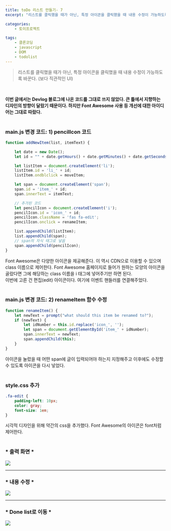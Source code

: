 ```yaml
---
title: toDo 리스트 만들기- 7
excerpt: "리스트를 클릭했을 때가 아닌, 특정 아이콘을 클릭했을 때 내용 수정이 가능하도록 바꾼다. (보다 직관적인 UI)"

categories: 
    - 토이프로젝트

tags: 
    - 클론코딩
    - javascript
    - DOM
    - todolist
---
```

> 리스트를 클릭했을 때가 아닌, 특정 아이콘을 클릭했을 때 내용 수정이 가능하도록 바꾼다. (보다 직관적인 UI)
<br>

**이번 글에서는 Devlog 블로그에 나온 코드를 그대로 쓰지 않았다. 큰 틀에서 지향하는 디자인의 방향이 달랐기 때문이다. 하지만 Font Awesome 사용 등 개선에 대한 아이디어는 그대로 따랐다.**  
<br>

### main.js 변경 코드: 1) pencilIcon 코드
```javascript
function addNewItem(list, itemText) {

    let date = new Date();
    let id = "" + date.getHours() + date.getMinutes() + date.getSeconds() + date.getMilliseconds();

    let listItem = document.createElement('li');
    listItem.id = 'li_' + id;
    listItem.ondblclick = moveItem;

    let span = document.createElement('span');
    span.id = 'item_' + id;
    span.innerText = itemText; 

    // 추가된 코드
    let pencilIcon = document.createElement('i');
    pencilIcon.id = 'icon_' + id;
    pencilIcon.className = 'fas fa-edit';
    pencilIcon.onclick = renameItem;  

    list.appendChild(listItem);
    list.appendChild(span);
    // span의 자식 태그로 넣음
    span.appendChild(pencilIcon);
}
```
Font Awesome은 다양한 아이콘을 제공해준다. 이 역시 CDN으로 이용할 수 있으며 class 이름으로 제어한다. Font Awesome 홈페이지로 들어가 원하는 모양의 아이콘을 골랐다면 그에 해당하는 class 이름을 i 태그에 넣어주기만 하면 된다.  
이번에 고른 건 편집(edit) 아이콘이다. 여기에 이벤트 핸들러를 연결해주었다.  
<br>  

### main.js 변경 코드: 2) renameItem 함수 수정
```javascript
function renameItem() {
    let newText = prompt("what should this item be renamed to?");
    if (newText) {
        let idNumber = this.id.replace('icon_', '');
        let span = document.getElementById('item_' + idNumber);
        span.innerText = newText;
        span.appendChild(this);
    }
}
```
아이콘을 눌렀을 때 어떤 span에 글이 입력되어야 하는지 지정해주고 이후에도 수정할 수 있도록 아이콘을 다시 넣었다.  
<br>

### style.css 추가
```css
.fa-edit {
    padding-left: 10px;
    color: gray;
    font-size: 1em;
}
```
시각적 디자인을 위해 약간의 css을 추가했다. Font Awesome의 아이콘은 font처럼 제어한다.  
<br>

### * 출력 화면 *  
![](https://dulcis-hortus.github.io/assets/images/7_fp1.JPG)

* * *
### * 내용 수정 *  
![](https://dulcis-hortus.github.io/assets/images/7_fp2.JPG)

* * *
### * Done list로 이동 *  
![](https://dulcis-hortus.github.io/assets/images/7_fp3.JPG)
<br>